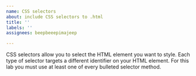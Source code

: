 ```yaml
---
name: CSS selectors
about: include CSS selectors to .html
title: ''
labels: ''
assignees: beepbeeepimajeep

---
```


CSS selectors allow you to select the HTML element you want to style. Each type of selector targets a different identifier on your HTML element. For this lab you must use at least one of every bulleted selector method.
